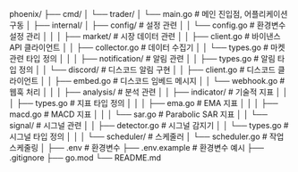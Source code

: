 phoenix/
├── cmd/
│   └── trader/
│       └── main.go              # 메인 진입점, 어플리케이션 구동
│
├── internal/
│   ├── config/                  # 설정 관련
│   │   └── config.go           # 환경변수 설정 관리
│   │
│   ├── market/                  # 시장 데이터 관련
│   │   ├── client.go           # 바이낸스 API 클라이언트
│   │   ├── collector.go        # 데이터 수집기
│   │   └── types.go            # 마켓 관련 타입 정의
│   │
│   ├── notification/            # 알림 관련
│   │   ├── types.go            # 알림 타입 정의
│   │   └── discord/            # 디스코드 알림 구현
│   │       ├── client.go       # 디스코드 클라이언트
│   │       ├── embed.go        # 디스코드 임베드 메시지
│   │       └── webhook.go      # 웹훅 처리
│   │
│   ├── analysis/               # 분석 관련
│   │   ├── indicator/         # 기술적 지표
│   │   │   ├── types.go      # 지표 타입 정의
│   │   │   ├── ema.go        # EMA 지표
│   │   │   ├── macd.go       # MACD 지표
│   │   │   └── sar.go        # Parabolic SAR 지표
│   │   └── signal/           # 시그널 관련
│   │       ├── detector.go   # 시그널 감지기
│   │       └── types.go      # 시그널 타입 정의
│   │
│   └── scheduler/             # 스케줄러
│       └── scheduler.go       # 작업 스케줄링
│
├── .env                       # 환경변수
├── .env.example              # 환경변수 예시
├── .gitignore
├── go.mod
└── README.md